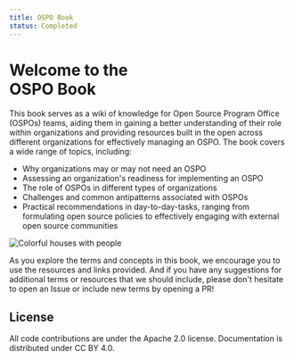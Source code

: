 ```yaml
---
title: OSPO Book
status: Completed
---
```



# Welcome to the <br/>OSPO Book

This book serves as a wiki of knowledge for Open Source Program Office (OSPOs) teams, aiding them in gaining a better understanding of their role within organizations and providing resources built in the open across different organizations for effectively managing an OSPO. 
The book covers a wide range of topics, including:

* Why organizations may or may not need an OSPO
* Assessing an organization's readiness for implementing an OSPO
* The role of OSPOs in different types of organizations
* Challenges and common antipatterns associated with OSPOs
* Practical recommendations in day-to-day-tasks, ranging from formulating open source policies to effectively engaging with external open source communities

<p><img class="mt-3 mb-3" src="/images/homepage/colorful-houses.jpg" alt="Colorful houses with people"></p>

As you explore the terms and concepts in this book, we encourage you to use the resources and links provided. And if you have any suggestions for additional terms or resources that we should include, please don't hesitate to open an Issue or include new terms by opening a PR!

## License

All code contributions are under the Apache 2.0 license.
Documentation is distributed under CC BY 4.0.
